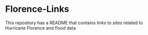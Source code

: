 # Florence-Links
This repository has a README that contains links to sites related to Hurricane Florence and flood data
